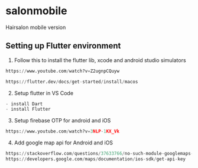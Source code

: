 # salonmobile

Hairsalon mobile version

## Setting up Flutter environment
1. Follow this to install the flutter lib, xcode and android studio simulators
```python
https://www.youtube.com/watch?v=Z2ugnpCQuyw

https://flutter.dev/docs/get-started/install/macos
```
2. Setup flutter in VS Code
```python
- install Dart
- install Flutter
```
3. Setup firebase OTP for android and iOS
```python
https://www.youtube.com/watch?v=3NLP-1KX_Vk
```
4. Add google map api for Android and iOS
```python
https://stackoverflow.com/questions/37633766/no-such-module-googlemaps-found-however-it-is-installed
https://developers.google.com/maps/documentation/ios-sdk/get-api-key
```

